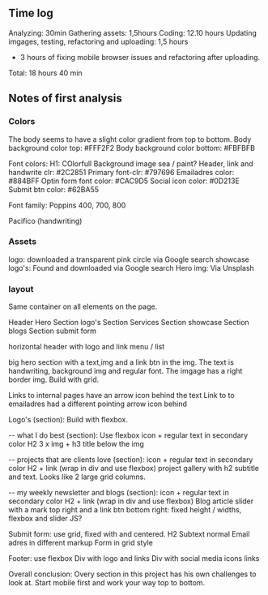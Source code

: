 ## Time log

Analyzing: 30min
Gathering assets: 1,5hours
Coding: 12.10 hours
Updating imgages, testing, refactoring and uploading: 1,5 hours
+ 3 hours of fixing mobile browser issues and refactoring after uploading.

Total: 18 hours 40 min



## Notes of first analysis
### Colors
The body seems to have a slight color gradient from top to bottom.
Body background color top: #FFF2F2
Body background color bottom: #FBFBFB

Font colors:
H1: COlorfull Background image sea / paint? 
Header, link and handwrite clr: #2C2851
Primary font-clr: #797696
Emailadres color: #884BFF
Optin form font color: #CAC9D5
Social icon color: #0D213E
Submit btn color: #62BA55

Font family:
Poppins 400, 700, 800

Pacifico (handwriting)

### Assets 
logo: downloaded a transparent pink circle via Google search
showcase logo's: Found and downloaded via Google search
Hero img: Via Unsplash

### layout
Same container on all elements on the page.

Header
Hero
Section logo's
Section Services
Section showcase
Section blogs
Section submit form

horizontal header with logo and link menu / list

big hero section with a text,img and a link btn in the img. The text is handwriting, background img and regular font. The imgage has a right border img. Build with grid.

Links to internal pages have an arrow icon behind the text
Link to to emailadres had a different pointing arrow icon behind

Logo's (section):
Build with flexbox. 

-- what I do best (section): Use flexbox
icon +  regular text in secondary color
H2
3 x img + h3 title below the img

-- projects that are clients love (section): 
icon +  regular text in secondary color
H2 + link (wrap in div and use flexbox)
project gallery with h2 subtitle and text. Looks like 2 large grid columns. 

-- my weekly newsletter and blogs (section):
icon +  regular text in secondary color
H2 + link (wrap in div and use flexbox)
Blog article slider with a mark top right and a link btn bottom right: fixed height / widths, flexbox and slider JS?

Submit form: use grid, fixed with and centered.
H2
Subtext normal
Email adres in different markup
Form in grid style

Footer: use flexbox
Div with logo and links
Div with social media icons links

Overall conclusion: 
Overy section in this project has his own challenges to look at. Start mobile first and work your way top to bottom.